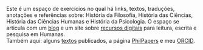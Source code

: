 Este é um espaço de exercícios no qual há links, textos, traduções, anotações e referências sobre: História da Filosofia, História das Ciências, História das Ciências Humanas e História da Psicologia. O espaço se articula com um [blog](https://askesis.hypotheses.org) e um site sobre [recursos digitais](https://askemata.github.io/recursos/) para leitura, escrita e pesquisa em Humanas.  
Também aqui: alguns [textos](https://askemata.github.io/textos.html) publicados, a página [PhilPapers](http://philpeople.org/profiles/marcio-miotto) e meu [ORCID](https://orcid.org/0000-0003-0608-0542).
